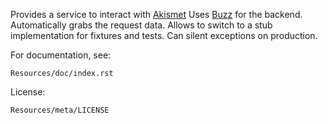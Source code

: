 Provides a service to interact with [Akismet](http://akismet.com)
Uses [Buzz](https://github.com/kriswallsmith/Buzz) for the backend.
Automatically grabs the request data.
Allows to switch to a stub implementation for fixtures and tests.
Can silent exceptions on production.

For documentation, see:

    Resources/doc/index.rst

License:
    
    Resources/meta/LICENSE
